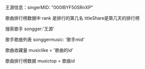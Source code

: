 王源信息：singerMID: "000IBYF50SRnXP"

歌曲排行榜数据中 rank 是排行的第几名
                titleShare是第几天的排行榜


搜索歌手
songger:'王源'

歌手歌曲列表
songgermusic: '歌手mid'  


歌曲收藏量
musiclike = '歌曲的id'

歌曲排行榜数据
musictop = 歌曲id


